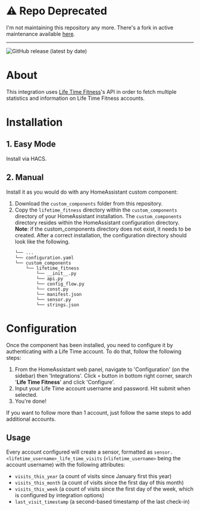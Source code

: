 # ⚠️ Repo Deprecated
I'm not maintaining this repository any more. There's a fork in active maintenance available [here](https://github.com/jsheputis/home-assistant-lifetime-fitness).

-------

![GitHub release (latest by date)](https://img.shields.io/github/v/release/GuyLewin/home-assistant-lifetime-fitness)

# About

This integration uses [Life Time Fitness](https://www.lifetime.life)'s API in order to fetch multiple statistics and information on Life Time Fitness accounts.

# Installation

## 1. Easy Mode

Install via HACS.

## 2. Manual

Install it as you would do with any HomeAssistant custom component:

1. Download the `custom_components` folder from this repository.
1. Copy the `lifetime_fitness` directory within the `custom_components` directory of your HomeAssistant installation. The `custom_components` directory resides within the HomeAssistant configuration directory.
**Note**: if the custom_components directory does not exist, it needs to be created.
After a correct installation, the configuration directory should look like the following.
    ```
    └── ...
    └── configuration.yaml
    └── custom_components
        └── lifetime_fitness
            └── __init__.py
            └── api.py
            └── config_flow.py
            └── const.py
            └── manifest.json
            └── sensor.py
            └── strings.json
    ```

# Configuration

Once the component has been installed, you need to configure it by authenticating with a Life Time account. To do that, follow the following steps:
1. From the HomeAssistant web panel, navigate to 'Configuration' (on the sidebar) then 'Integrations'. Click `+` button in bottom right corner,
search '**Life Time Fitness**' and click 'Configure'.
1. Input your Life Time account username and password. Hit submit when selected.
1. You're done!

If you want to follow more than 1 account, just follow the same steps to add additional accounts.

## Usage

Every account configured will create a sensor, formatted as `sensor.<lifetime_username>_life_time_visits` (`<lifetime_username>` being the account username) with the following attributes:
* `visits_this_year` (a count of visits since January first this year)
* `visits_this_month` (a count of visits since the first day of this month)
* `visits_this_week` (a count of visits since the first day of the week, which is configured by integration options)
* `last_visit_timestamp` (a second-based timestamp of the last check-in)
